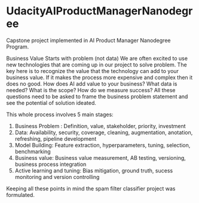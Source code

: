 # UdacityAIProductManagerNanodegree
Capstone project implemented in AI Product Manager Nanodegree Program.

Business Value Starts with problem (not data)
We are often excited to use new technologies that are coming up in our project to solve problem. The key here is to recognize the value that the technology can add to your business value. If it makes the process more expensive and complex then it does no good. 
How does AI add value to your business? What data is needed? What is the scope? How do we measure success?
All these questions need to be asked to frame the business problem statement and see the potential of solution ideated.

This whole process involves 5 main stages:
1. Business Problem : Definition, value, stakeholder, priority, investment
2. Data: Availability, security, coverage, cleaning, augmentation, anotation, refreshing, pipeline development
3. Model Building: Feature extraction, hyperparameters, tuning, selection, benchmarking
4. Business value: Business value measurement, AB testing, versioning, business process integration
5. Active learning and tuning: Bias mitigation, ground truth, sucess monitoring and version controlling

Keeping all these points in mind the spam filter classifier project was formulated.
